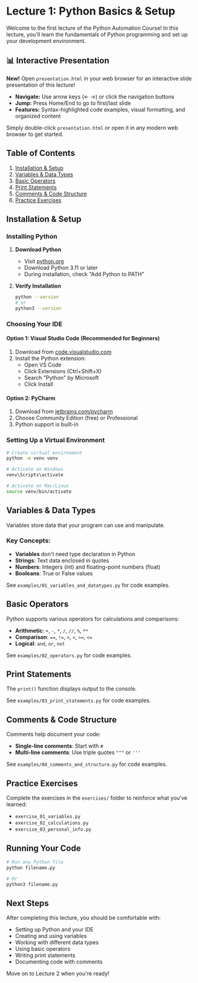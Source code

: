 # Lecture 1: Python Basics & Setup

Welcome to the first lecture of the Python Automation Course! In this lecture, you'll learn the fundamentals of Python programming and set up your development environment.

## 📊 Interactive Presentation

**New!** Open `presentation.html` in your web browser for an interactive slide presentation of this lecture!

- **Navigate:** Use arrow keys (← →) or click the navigation buttons
- **Jump:** Press Home/End to go to first/last slide
- **Features:** Syntax-highlighted code examples, visual formatting, and organized content

Simply double-click `presentation.html` or open it in any modern web browser to get started.

## Table of Contents
1. [Installation & Setup](#installation--setup)
2. [Variables & Data Types](#variables--data-types)
3. [Basic Operators](#basic-operators)
4. [Print Statements](#print-statements)
5. [Comments & Code Structure](#comments--code-structure)
6. [Practice Exercises](#practice-exercises)

## Installation & Setup

### Installing Python

1. **Download Python**
   - Visit [python.org](https://www.python.org/downloads/)
   - Download Python 3.11 or later
   - During installation, check "Add Python to PATH"

2. **Verify Installation**
   ```bash
   python --version
   # or
   python3 --version
   ```

### Choosing Your IDE

#### Option 1: Visual Studio Code (Recommended for Beginners)

1. Download from [code.visualstudio.com](https://code.visualstudio.com/)
2. Install the Python extension:
   - Open VS Code
   - Click Extensions (Ctrl+Shift+X)
   - Search "Python" by Microsoft
   - Click Install

#### Option 2: PyCharm

1. Download from [jetbrains.com/pycharm](https://www.jetbrains.com/pycharm/)
2. Choose Community Edition (free) or Professional
3. Python support is built-in

### Setting Up a Virtual Environment

```bash
# Create virtual environment
python -m venv venv

# Activate on Windows
venv\Scripts\activate

# Activate on Mac/Linux
source venv/bin/activate
```

## Variables & Data Types

Variables store data that your program can use and manipulate.

### Key Concepts:
- **Variables** don't need type declaration in Python
- **Strings**: Text data enclosed in quotes
- **Numbers**: Integers (int) and floating-point numbers (float)
- **Booleans**: True or False values

See `examples/01_variables_and_datatypes.py` for code examples.

## Basic Operators

Python supports various operators for calculations and comparisons:
- **Arithmetic**: `+`, `-`, `*`, `/`, `//`, `%`, `**`
- **Comparison**: `==`, `!=`, `>`, `<`, `>=`, `<=`
- **Logical**: `and`, `or`, `not`

See `examples/02_operators.py` for code examples.

## Print Statements

The `print()` function displays output to the console.

See `examples/03_print_statements.py` for code examples.

## Comments & Code Structure

Comments help document your code:
- **Single-line comments**: Start with `#`
- **Multi-line comments**: Use triple quotes `"""` or `'''`

See `examples/04_comments_and_structure.py` for code examples.

## Practice Exercises

Complete the exercises in the `exercises/` folder to reinforce what you've learned:
- `exercise_01_variables.py`
- `exercise_02_calculations.py`
- `exercise_03_personal_info.py`

## Running Your Code

```bash
# Run any Python file
python filename.py

# Or
python3 filename.py
```

## Next Steps

After completing this lecture, you should be comfortable with:
- Setting up Python and your IDE
- Creating and using variables
- Working with different data types
- Using basic operators
- Writing print statements
- Documenting code with comments

Move on to Lecture 2 when you're ready!
